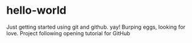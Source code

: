 # hello-world

Just getting started using git and github. yay! Burping eggs, looking for love.
Project following opening tutorial for GitHub
